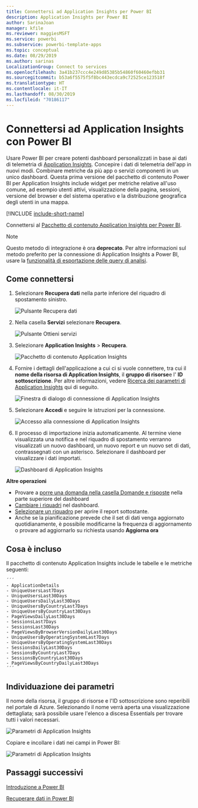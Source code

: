 ```yaml
---
title: Connettersi ad Application Insights per Power BI
description: Application Insights per Power BI
author: SarinaJoan
manager: kfile
ms.reviewer: maggiesMSFT
ms.service: powerbi
ms.subservice: powerbi-template-apps
ms.topic: conceptual
ms.date: 08/29/2019
ms.author: sarinas
LocalizationGroup: Connect to services
ms.openlocfilehash: 3a41b237ccc4e249d85385b54860f60460efbb31
ms.sourcegitcommit: b53a6f5575f5f8bc443ecdca9c72525ce123518f
ms.translationtype: HT
ms.contentlocale: it-IT
ms.lasthandoff: 08/30/2019
ms.locfileid: "70186117"
---
```

# <a name="connect-to-application-insights-with-power-bi"></a>Connettersi ad Application Insights con Power BI
Usare Power BI per creare potenti dashboard personalizzati in base ai dati di telemetria di [Application Insights](/azure/application-insights/app-insights-overview/). Concepire i dati di telemetria dell'app in nuovi modi. Combinare metriche da più app o servizi componenti in un unico dashboard. Questa prima versione del pacchetto di contenuto Power BI per Application Insights include widget per metriche relative all'uso comune, ad esempio utenti attivi, visualizzazione della pagina, sessioni, versione del browser e del sistema operativo e la distribuzione geografica degli utenti in una mappa.

[!INCLUDE [include-short-name](./includes/service-deprecate-content-packs.md)]

Connettersi al [Pacchetto di contenuto Application Insights per Power BI](https://app.powerbi.com/getdata/services/application-insights).

>[!NOTE]
>Questo metodo di integrazione è ora **deprecato**. Per altre informazioni sul metodo preferito per la connessione di Application Insights a Power BI, usare la [funzionalità di esportazione delle query di analisi](https://docs.microsoft.com/azure/application-insights/app-insights-export-power-bi#export-analytics-queries).

## <a name="how-to-connect"></a>Come connettersi
1. Selezionare **Recupera dati** nella parte inferiore del riquadro di spostamento sinistro.
   
    ![Pulsante Recupera dati](media/service-connect-to-application-insights/pbi_getdata.png)
2. Nella casella **Servizi** selezionare **Recupera**.
   
    ![Pulsante Ottieni servizi](media/service-connect-to-application-insights/pbi_getservices.png)
3. Selezionare **Application Insights** > **Recupera**.
   
    ![Pacchetto di contenuto Application Insights](media/service-connect-to-application-insights/appinsights.png)
4. Fornire i dettagli dell'applicazione a cui ci si vuole connettere, tra cui il **nome della risorsa di Application Insights**, il **gruppo di risorse**e l' **ID sottoscrizione**. Per altre informazioni, vedere [Ricerca dei parametri di Application Insights](#FindingAppInsightsParams) qui di seguito.
   
    ![Finestra di dialogo di connessione di Application Insights](media/service-connect-to-application-insights/pbi_contpkappinsitconnectndialog.png)    
5. Selezionare **Accedi** e seguire le istruzioni per la connessione.
   
    ![Accesso alla connessione di Application Insights](media/service-connect-to-application-insights/pbi_contpkappinsitconnectn2.png)
6. Il processo di importazione inizia automaticamente. Al termine viene visualizzata una notifica e nel riquadro di spostamento verranno visualizzati un nuovo dashboard, un nuovo report e un nuovo set di dati, contrassegnati con un asterisco.  Selezionare il dashboard per visualizzare i dati importati.
   
    ![Dashboard di Application Insights](media/service-connect-to-application-insights/pbi_contpkappinsitdash.png)

**Altre operazioni**

* Provare a [porre una domanda nella casella Domande e risposte](consumer/end-user-q-and-a.md) nella parte superiore del dashboard
* [Cambiare i riquadri](service-dashboard-edit-tile.md) nel dashboard.
* [Selezionare un riquadro](consumer/end-user-tiles.md) per aprire il report sottostante.
* Anche se la pianificazione prevede che il set di dati venga aggiornato quotidianamente, è possibile modificarne la frequenza di aggiornamento o provare ad aggiornarlo su richiesta usando **Aggiorna ora**

## <a name="whats-included"></a>Cosa è incluso
Il pacchetto di contenuto Application Insights include le tabelle e le metriche seguenti:  

    ´´´
    - ApplicationDetails  
    - UniqueUsersLast7Days   
    - UniqueUsersLast30Days   
    - UniqueUsersDailyLast30Days  
    - UniqueUsersByCountryLast7Days  
    - UniqueUsersByCountryLast30Days   
    - PageViewsDailyLast30Days   
    - SessionsLast7Days   
    - SessionsLast30Days  
    - PageViewsByBrowserVersionDailyLast30Days   
    - UniqueUsersByOperatingSystemLast7Days   
    - UniqueUsersByOperatingSystemLast30Days    
    - SessionsDailyLast30Days   
    - SessionsByCountryLast7Days   
    - SessionsByCountryLast30Days   
    - PageViewsByCountryDailyLast30Days  
    ´´´ 

<a name="FindingAppInsightsParams"></a>

## <a name="finding-parameters"></a>Individuazione dei parametri
Il nome della risorsa, il gruppo di risorse e l'ID sottoscrizione sono reperibili nel portale di Azure. Selezionando il nome verrà aperta una visualizzazione dettagliata; sarà possibile usare l'elenco a discesa Essentials per trovare tutti i valori necessari.

![Parametri di Application Insights](media/service-connect-to-application-insights/pbi_contpkappinsitparams.png)

Copiare e incollare i dati nei campi in Power BI:

![Parametri di Application Insights](media/service-connect-to-application-insights/pbi_contpkappinsitparam2.png)

## <a name="next-steps"></a>Passaggi successivi
[Introduzione a Power BI](service-get-started.md)

[Recuperare dati in Power BI](service-get-data.md)


